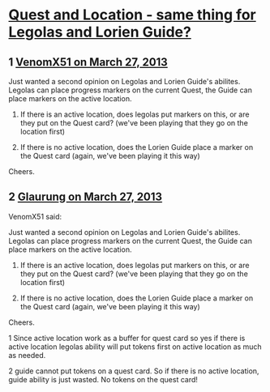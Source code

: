 # [Quest and Location - same thing for Legolas and Lorien Guide?](https://community.fantasyflightgames.com/topic/81443-quest-and-location-same-thing-for-legolas-and-lorien-guide/)

## 1 [VenomX51 on March 27, 2013](https://community.fantasyflightgames.com/topic/81443-quest-and-location-same-thing-for-legolas-and-lorien-guide/?do=findComment&comment=778406)

Just wanted a second opinion on Legolas and Lorien Guide's abilites. Legolas can place progress markers on the current Quest, the Guide can place markers on the active location.

1. If there is an active location, does legolas put markers on this, or are they put on the Quest card? (we've been playing that they go on the location first)

2. If there is no active location, does the Lorien Guide place a marker on the Quest card (again, we've been playing it this way)

Cheers.

## 2 [Glaurung on March 27, 2013](https://community.fantasyflightgames.com/topic/81443-quest-and-location-same-thing-for-legolas-and-lorien-guide/?do=findComment&comment=778434)

VenomX51 said:

Just wanted a second opinion on Legolas and Lorien Guide's abilites. Legolas can place progress markers on the current Quest, the Guide can place markers on the active location.

1. If there is an active location, does legolas put markers on this, or are they put on the Quest card? (we've been playing that they go on the location first)

2. If there is no active location, does the Lorien Guide place a marker on the Quest card (again, we've been playing it this way)

Cheers.



1 Since active location work as a buffer for quest card so yes if there is active location legolas ability will put tokens first on active location as much as needed.

2 guide cannot put tokens on a quest card. So if there is no active location, guide ability is just wasted. No tokens on the quest card!

